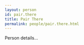 ```yaml
---
layout: person
id: pair.there
title: Pair There
permalink: people/pair.there.html
---
```


Person details...